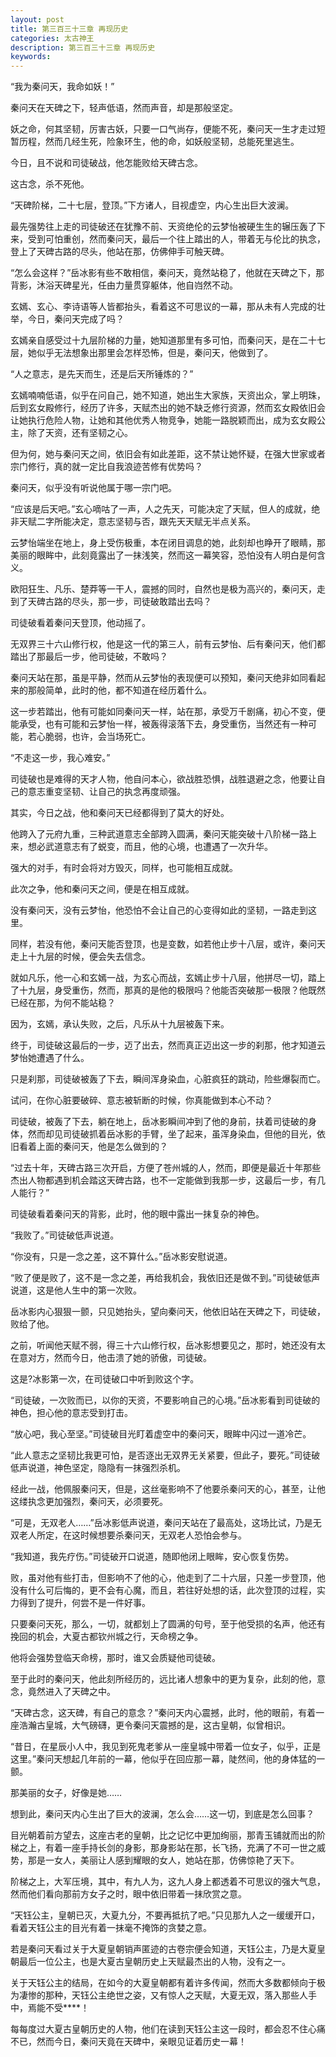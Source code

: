 ```yaml
---
layout: post
title: 第三百三十三章 再现历史
categories: 太古神王
description: 第三百三十三章 再现历史
keywords:
---
```


“我为秦问天，我命如妖！”

秦问天在天碑之下，轻声低语，然而声音，却是那般坚定。

妖之命，何其坚韧，厉害古妖，只要一口气尚存，便能不死，秦问天一生才走过短暂历程，然而几经生死，险象环生，他的命，如妖般坚韧，总能死里逃生。

今日，且不说和司徒破战，他怎能败给天碑古念。

这古念，杀不死他。

“天碑阶梯，二十七层，登顶。”下方诸人，目视虚空，内心生出巨大波澜。

最先强势往上走的司徒破还在犹豫不前、天资绝伦的云梦怡被硬生生的辗压轰了下来，受到可怕重创，然而秦问天，最后一个往上踏出的人，带着无与伦比的执念，登上了天碑古路的尽头，他站在那，仿佛伸手可触天碑。

“怎么会这样？”岳冰影有些不敢相信，秦问天，竟然站稳了，他就在天碑之下，那背影，沐浴天碑星光，任由力量贯穿躯体，他自岿然不动。

玄嫣、玄心、李诗语等人皆都抬头，看着这不可思议的一幕，那从未有人完成的壮举，今日，秦问天完成了吗？

玄嫣亲自感受过十九层阶梯的力量，她知道那里有多可怕，而秦问天，是在二十七层，她似乎无法想象出那里会怎样恐怖，但是，秦问天，他做到了。

“人之意志，是先天而生，还是后天所锤炼的？”

玄嫣喃喃低语，似乎在问自己，她不知道，她出生大家族，天资出众，掌上明珠，后到玄女殿修行，经历了许多，天赋杰出的她不缺乏修行资源，然而玄女殿依旧会让她执行危险人物，让她和其他优秀人物竞争，她能一路脱颖而出，成为玄女殿公主，除了天资，还有坚韧之心。

但为何，她与秦问天之间，依旧会有如此差距，这不禁让她怀疑，在强大世家或者宗门修行，真的就一定比自我浪迹苦修有优势吗？

秦问天，似乎没有听说他属于哪一宗门吧。

“应该是后天吧。”玄心嘀咕了一声，人之先天，可能决定了天赋，但人的成就，绝非天赋二字所能决定，意志坚韧与否，跟先天天赋无半点关系。

云梦怡端坐在地上，身上受伤极重，本在闭目调息的她，此刻却也睁开了眼睛，那美丽的眼眸中，此刻竟露出了一抹浅笑，然而这一幕笑容，恐怕没有人明白是何含义。

欧阳狂生、凡乐、楚莽等一干人，震撼的同时，自然也是极为高兴的，秦问天，走到了天碑古路的尽头，那一步，司徒破敢踏出去吗？

司徒破看着秦问天登顶，他动摇了。

无双界三十六山修行权，他是这一代的第三人，前有云梦怡、后有秦问天，他们都踏出了那最后一步，他司徒破，不敢吗？

秦问天站在那，虽是平静，然而从云梦怡的表现便可以预知，秦问天绝非如同看起来的那般简单，此时的他，都不知道在经历着什么。

这一步若踏出，他有可能如同秦问天一样，站在那，承受万千剧痛，初心不变，便能承受，也有可能和云梦怡一样，被轰得滚落下去，身受重伤，当然还有一种可能，若心脆弱，也许，会当场死亡。

“不走这一步，我心难安。”

司徒破也是难得的天才人物，他自问本心，欲战胜恐惧，战胜退避之念，他要让自己的意志重变坚韧、让自己的执念再度顽强。

其实，今日之战，他和秦问天已经都得到了莫大的好处。

他跨入了元府九重，三种武道意志全部跨入圆满，秦问天能突破十八阶梯一路上来，想必武道意志有了蜕变，而且，他的心境，也遭遇了一次升华。

强大的对手，有时会将对方毁灭，同样，也可能相互成就。

此次之争，他和秦问天之间，便是在相互成就。

没有秦问天，没有云梦怡，他恐怕不会让自己的心变得如此的坚韧，一路走到这里。

同样，若没有他，秦问天能否登顶，也是变数，如若他止步十八层，或许，秦问天走上十九层的时候，便会失去信念。

就如凡乐，他一心和玄嫣一战，为玄心而战，玄嫣止步十八层，他拼尽一切，踏上了十九层，身受重伤，然而，那真的是他的极限吗？他能否突破那一极限？他既然已经在那，为何不能站稳？

因为，玄嫣，承认失败，之后，凡乐从十九层被轰下来。

终于，司徒破这最后的一步，迈了出去，然而真正迈出这一步的刹那，他才知道云梦怡她遭遇了什么。

只是刹那，司徒破被轰了下去，瞬间浑身染血，心脏疯狂的跳动，险些爆裂而亡。

试问，在你心脏要破碎、意志被斩断的时候，你真能做到本心不动？

司徒破，被轰了下去，躺在地上，岳冰影瞬间冲到了他的身前，扶着司徒破的身体，然而却见司徒破抓着岳冰影的手臂，坐了起来，虽浑身染血，但他的目光，依旧看着上面的秦问天，他是怎么做到的？

“过去十年，天碑古路三次开启，方便了苍州城的人，然而，即便是最近十年那些杰出人物都遇到机会踏这天碑古路，也不一定能做到我那一步，这最后一步，有几人能行？”

司徒破看着秦问天的背影，此时，他的眼中露出一抹复杂的神色。

“我败了。”司徒破低声说道。

“你没有，只是一念之差，这不算什么。”岳冰影安慰说道。

“败了便是败了，这不是一念之差，再给我机会，我依旧还是做不到。”司徒破低声说道，这是他人生中的第一次败。

岳冰影内心狠狠一颤，只见她抬头，望向秦问天，他依旧站在天碑之下，司徒破，败给了他。

之前，听闻他天赋不弱，得三十六山修行权，岳冰影想要见之，那时，她还没有太在意对方，然而今日，他击溃了她的骄傲，司徒破。

这是?冰影第一次，在司徒破口中听到败这个字。

“司徒破，一次败而已，以你的天资，不要影响自己的心境。”岳冰影看到司徒破的神色，担心他的意志受到打击。

“放心吧，我心至坚。”司徒破目光盯着虚空中的秦问天，眼眸中闪过一道冷芒。

“此人意志之坚韧比我更可怕，是否逐出无双界无关紧要，但此子，要死。”司徒破低声说道，神色坚定，隐隐有一抹强烈杀机。

经此一战，他佩服秦问天，但是，这丝毫影响不了他要杀秦问天的心，甚至，让他这缕执念更加强烈，秦问天，必须要死。

“可是，无双老人……”岳冰影低声说道，秦问天站在了最高处，这场比试，乃是无双老人所定，在这时候想要杀秦问天，无双老人恐怕会参与。

“我知道，我先疗伤。”司徒破开口说道，随即他闭上眼眸，安心恢复伤势。

败，虽对他有些打击，但影响不了他的心，他走到了二十六层，只差一步登顶，他没有什么可后悔的，更不会有心魔，而且，若往好处想的话，此次登顶的过程，实力得到了提升，何尝不是一件好事。

只要秦问天死，那么，一切，就都划上了圆满的句号，至于他受损的名声，他还有挽回的机会，大夏古都钦州城之行，天命榜之争。

他将会强势登临天命榜，那时，谁又会质疑他司徒破。

至于此时的秦问天，他此刻所经历的，远比诸人想象中的更为复杂，此刻的他，意念，竟然进入了天碑之中。

“天碑古念，这天碑，有自己的意念？”秦问天内心震撼，此时，他的眼前，有着一座浩瀚古皇城，大气磅礴，更令秦问天震撼的是，这古皇朝，似曾相识。

“昔日，在星辰小人中，我见到死鬼老爹从一座皇城中带着一位女子，似乎，正是这里。”秦问天想起几年前的一幕，他似乎在回应那一幕，陡然间，他的身体猛的一颤。

那美丽的女子，好像是她……

想到此，秦问天内心生出了巨大的波澜，怎么会……这一切，到底是怎么回事？

目光朝着前方望去，这座古老的皇朝，比之记忆中更加绚丽，那青玉铺就而出的阶梯之上，有着一座手持长剑的身影，那身影站在那，长飞扬，充满了不可一世之威势，那是一女人，美丽让人感到耀眼的女人，她站在那，仿佛惊艳了天下。

阶梯之上，大军压境，其中，有九人为，这九人身上都透着不可思议的强大气息，然而他们看向那前方女子之时，眼中依旧带着一抹欣赏之意。

“天钰公主，皇朝已灭，大夏九分，不要再抵抗了吧。”只见那九人之一缓缓开口，看着天钰公主的目光有着一抹毫不掩饰的贪婪之意。

若是秦问天看过关于大夏皇朝销声匿迹的古卷宗便会知道，天钰公主，乃是大夏皇朝最后一位公主，也是大夏古皇朝历史上天赋最杰出的人物，没有之一。

关于天钰公主的结局，在如今的大夏皇朝都有着许多传闻，然而大多数都倾向于极为凄惨的那种，天钰公主绝世之姿，又有惊人之天赋，大夏无双，落入那些人手中，焉能不受****！

每每度过大夏古皇朝历史的人物，他们在读到天钰公主这一段时，都会忍不住心痛不已，然而今日，秦问天竟在天碑中，亲眼见证着历史一幕！
